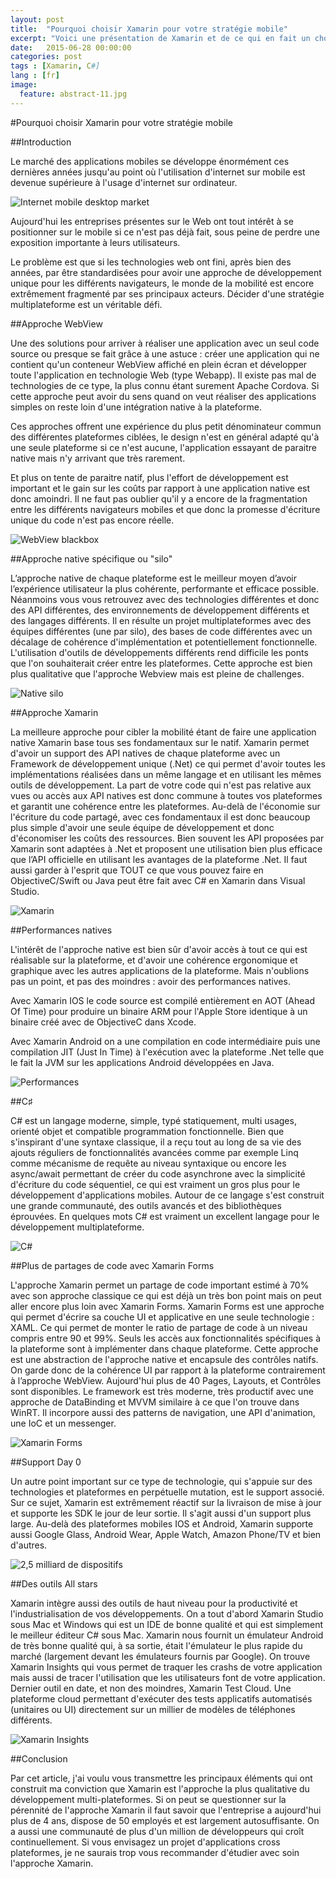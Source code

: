 ```yaml
---
layout: post
title:  "Pourquoi choisir Xamarin pour votre stratégie mobile"
excerpt: "Voici une présentation de Xamarin et de ce qui en fait un choix pertinent pour vos développements multiplateformes."
date:   2015-06-28 00:00:00
categories: post
tags : [Xamarin, C#]
lang : [fr]
image:
  feature: abstract-11.jpg
---
```


#Pourquoi choisir Xamarin pour votre stratégie mobile

##Introduction

Le marché des applications mobiles se développe énormément ces dernières années jusqu'au point où l'utilisation d'internet sur mobile est devenue supérieure à l'usage d'internet sur ordinateur.

![Internet mobile desktop market](https://dl.dropboxusercontent.com/u/44389563/blog/code/why-xamarin-strategy-mobile/internetmobiledesktopmarket.jpg)

Aujourd'hui les entreprises présentes sur le Web ont tout intérêt à se positionner sur le mobile si ce n'est pas déjà fait, sous peine de perdre une exposition importante à leurs utilisateurs.

Le problème est que si les technologies web ont fini, après bien des années,  par être standardisées pour avoir une approche de développement unique pour les différents navigateurs, le monde de la mobilité est encore extrêmement fragmenté par ses principaux acteurs. Décider d'une stratégie multiplateforme est un véritable défi.

##Approche WebView

Une des solutions pour arriver à réaliser une application avec un seul code source ou presque se fait grâce à une astuce : créer une application qui ne contient qu'un conteneur WebView affiché en plein écran et développer toute l'application en technologie Web (type Webapp).
Il existe pas mal de technologies de ce type, la plus connu étant surement Apache Cordova.
Si cette approche peut avoir du sens quand on veut réaliser des applications simples on reste loin d'une intégration native à la plateforme.

Ces approches offrent une expérience du plus petit dénominateur commun des différentes plateformes ciblées, le design n'est en général adapté qu'à une seule plateforme si ce n'est aucune, l'application essayant de paraitre native mais n'y arrivant que très rarement. 

Et plus on tente de paraitre natif, plus l'effort de développement est important et le gain sur les coûts par rapport à une application native est donc amoindri.
Il ne faut pas oublier qu'il y a encore de la fragmentation entre les différents navigateurs mobiles et que donc la promesse d'écriture unique du code n'est pas encore réelle.

![WebView blackbox](https://dl.dropboxusercontent.com/u/44389563/blog/code/why-xamarin-strategy-mobile/webviewblackbox.png)

##Approche native spécifique ou "silo"

L’approche native de chaque plateforme est le meilleur moyen d’avoir l’expérience utilisateur la plus cohérente, performante et efficace possible.
Néanmoins vous vous retrouvez avec des technologies différentes et donc des API différentes, des environnements de développement différents et des langages différents.
Il en résulte un projet multiplateformes avec des équipes différentes (une par silo), des bases de code différentes avec un décalage de cohérence d'implémentation et potentiellement fonctionnelle.
L'utilisation d'outils de développements différents rend difficile les ponts que l'on souhaiterait créer entre les plateformes.
Cette approche est bien plus qualitative que l'approche Webview mais est pleine de challenges.

![Native silo](https://dl.dropboxusercontent.com/u/44389563/blog/code/why-xamarin-strategy-mobile/nativesilo.png)

##Approche Xamarin

La meilleure approche pour cibler la mobilité étant de faire une application native Xamarin base tous ses fondamentaux sur le natif.
Xamarin permet d'avoir un support des API natives de chaque plateforme avec un Framework de développement unique (.Net) ce qui permet d'avoir toutes les implémentations réalisées dans un même langage et en utilisant les mêmes outils de développement.
La part de votre code qui n'est pas relative aux vues ou accès aux API natives est donc commune à toutes vos plateformes et garantit une cohérence entre les plateformes.
Au-delà de l'économie sur l'écriture du code partagé, avec ces fondamentaux il est donc beaucoup plus simple d'avoir une seule équipe de développement et donc d'économiser les coûts des ressources.
Bien souvent les API proposées par Xamarin sont adaptées à .Net et proposent une utilisation bien plus efficace que l’API officielle en utilisant les avantages de la plateforme .Net.
Il faut aussi garder à l'esprit que TOUT ce que vous pouvez faire en ObjectiveC/Swift ou Java peut être fait avec C# en Xamarin dans Visual Studio.

![Xamarin](https://dl.dropboxusercontent.com/u/44389563/blog/code/why-xamarin-strategy-mobile/xamarinform.png)

##Performances natives

L'intérêt de l'approche native est bien sûr d'avoir accès à tout ce qui est réalisable sur la plateforme, et d'avoir une cohérence ergonomique et graphique avec les autres applications de la plateforme.
Mais n'oublions pas un point, et pas des moindres : avoir des performances natives.

Avec Xamarin IOS le code source est compilé entièrement en AOT (Ahead Of Time) pour produire un binaire ARM pour l'Apple Store identique à un binaire créé avec de ObjectiveC dans Xcode.

Avec Xamarin Android on a une compilation en code intermédiaire puis une compilation JIT (Just In Time) à l'exécution avec la plateforme .Net telle que le fait la JVM sur les applications Android développées en Java.

![Performances](https://dl.dropboxusercontent.com/u/44389563/blog/code/why-xamarin-strategy-mobile/performances.jpg)

##C♯

C# est un langage moderne, simple, typé statiquement, multi usages, orienté objet et compatible programmation fonctionnelle. Bien que s'inspirant d'une syntaxe classique, il a reçu tout au long de sa vie des ajouts réguliers de fonctionnalités avancées comme par exemple Linq comme mécanisme de requête au niveau syntaxique ou encore les async/await permettant de créer du code asynchrone avec la simplicité d'écriture du code séquentiel, ce qui est vraiment un gros plus pour le développement d'applications mobiles. Autour de ce langage s'est construit une grande communauté, des outils avancés et des bibliothèques éprouvées.
En quelques mots C# est vraiment un excellent langage pour le développement multiplateforme.

![C#](https://dl.dropboxusercontent.com/u/44389563/blog/code/why-xamarin-strategy-mobile/csharp.png)

##Plus de partages de code avec Xamarin Forms

L'approche Xamarin permet un partage de code important estimé à 70% avec son approche classique ce qui est déjà un très bon point mais on peut aller encore plus loin avec Xamarin Forms.
Xamarin Forms est une approche qui permet d'écrire sa couche UI et applicative en une seule technologie : XAML. Ce qui permet de monter le ratio de partage de code à un niveau compris entre 90 et 99%.
Seuls les accès aux fonctionnalités spécifiques à la plateforme sont à implémenter dans chaque plateforme.
Cette approche est une abstraction de l'approche native et encapsule des contrôles natifs. On garde donc de la cohérence UI par rapport à la plateforme contrairement à l’approche WebView.
Aujourd'hui plus de 40 Pages, Layouts, et Contrôles sont disponibles. Le framework est très moderne, très productif avec une approche de DataBinding et MVVM similaire à ce que l'on trouve dans WinRT. Il incorpore aussi des patterns de navigation, une API d'animation, une IoC et un messenger.

![Xamarin Forms](https://dl.dropboxusercontent.com/u/44389563/blog/code/why-xamarin-strategy-mobile/xamarinforms.jpg)

##Support Day 0

Un autre point important sur ce type de technologie, qui s'appuie sur des technologies et plateformes en perpétuelle mutation, est le support associé.
Sur ce sujet, Xamarin est extrêmement réactif sur la livraison de mise à jour et supporte les SDK le jour de leur sortie.
Il s'agit aussi d'un support plus large. Au-delà des plateformes mobiles IOS et Android, Xamarin supporte aussi Google Glass, Android Wear, Apple Watch, Amazon Phone/TV et bien d'autres.

![2,5 milliard de dispositifs](https://dl.dropboxusercontent.com/u/44389563/blog/code/why-xamarin-strategy-mobile/3milliarsdispositifs.jpg)

##Des outils All stars

Xamarin intègre aussi des outils de haut niveau pour la productivité et l'industrialisation de vos développements.
On a tout d'abord Xamarin Studio sous Mac et Windows qui est un IDE de bonne qualité et qui est simplement le meilleur éditeur C# sous Mac.
Xamarin nous fournit un émulateur Android de très bonne qualité qui, à sa sortie, était l'émulateur le plus rapide du marché (largement devant les émulateurs fournis par Google).
On trouve Xamarin Insights qui vous permet de traquer les crashs de votre application mais aussi de tracer l'utilisation que les utilisateurs font de votre application.
Dernier outil en date, et non des moindres, Xamarin Test Cloud. Une plateforme cloud permettant d'exécuter des tests applicatifs automatisés (unitaires ou UI) directement sur un millier de modèles de téléphones différents.

![Xamarin Insights](https://dl.dropboxusercontent.com/u/44389563/blog/code/why-xamarin-strategy-mobile/xamarininsights.png)

##Conclusion

Par cet article, j'ai voulu vous transmettre les principaux éléments qui ont construit ma conviction que Xamarin est l'approche la plus qualitative du développement multi-plateformes.
Si on peut se questionner sur la pérennité de l'approche Xamarin il faut savoir que l'entreprise a aujourd'hui plus de 4 ans, dispose de 50 employés et est largement autosuffisante. On a aussi une communauté de plus d'un million de développeurs qui croît continuellement.
Si vous envisagez un projet d'applications cross plateformes, je ne saurais trop vous recommander d'étudier avec soin l'approche Xamarin.